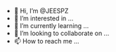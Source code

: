 - 👋 Hi, I’m @JEESPZ
- 👀 I’m interested in ...
- 🌱 I’m currently learning ...
- 💞️ I’m looking to collaborate on ...
- 📫 How to reach me ...

<!---
JEESPZ/JEESPZ is a ✨ special ✨ repository because its `README.md` (this file) appears on your GitHub profile.
You can click the Preview link to take a look at your changes.
--->
